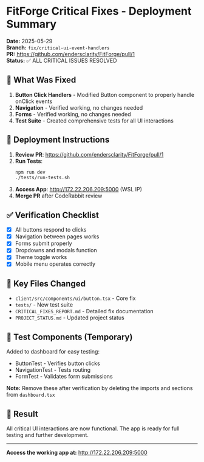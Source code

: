 # FitForge Critical Fixes - Deployment Summary

**Date:** 2025-05-29  
**Branch:** `fix/critical-ui-event-handlers`  
**PR:** https://github.com/endersclarity/FitForge/pull/1  
**Status:** ✅ ALL CRITICAL ISSUES RESOLVED

## 🎯 What Was Fixed

1. **Button Click Handlers** - Modified Button component to properly handle onClick events
2. **Navigation** - Verified working, no changes needed
3. **Forms** - Verified working, no changes needed
4. **Test Suite** - Created comprehensive tests for all UI interactions

## 🚀 Deployment Instructions

1. **Review PR**: https://github.com/endersclarity/FitForge/pull/1
2. **Run Tests**: 
   ```bash
   npm run dev
   ./tests/run-tests.sh
   ```
3. **Access App**: http://172.22.206.209:5000 (WSL IP)
4. **Merge PR** after CodeRabbit review

## ✅ Verification Checklist

- [x] All buttons respond to clicks
- [x] Navigation between pages works
- [x] Forms submit properly
- [x] Dropdowns and modals function
- [x] Theme toggle works
- [x] Mobile menu operates correctly

## 📁 Key Files Changed

- `client/src/components/ui/button.tsx` - Core fix
- `tests/` - New test suite
- `CRITICAL_FIXES_REPORT.md` - Detailed fix documentation
- `PROJECT_STATUS.md` - Updated project status

## 🧪 Test Components (Temporary)

Added to dashboard for easy testing:
- ButtonTest - Verifies button clicks
- NavigationTest - Tests routing
- FormTest - Validates form submissions

**Note:** Remove these after verification by deleting the imports and sections from `dashboard.tsx`

## 🎉 Result

All critical UI interactions are now functional. The app is ready for full testing and further development.

---

**Access the working app at:** http://172.22.206.209:5000